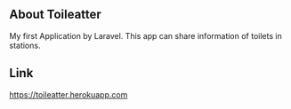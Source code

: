 ## About Toileatter

My first Application by Laravel. This app can share information of toilets in stations.

## Link
https://toileatter.herokuapp.com